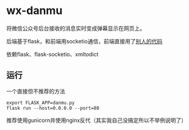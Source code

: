 # wx-danmu

将微信公众号后台接收的消息实时变成弹幕显示在网页上。

后端基于flask，和前端用socketio通信，前端直接用了[别人的代码](https://github.com/jamesliu96/Damoo/)

依赖flask、flask-socketio、xmltodict

运行
------
一个直接但不推荐的方法
```
export FLASK_APP=danmu.py
flask run --host=0.0.0.0 --port=80
```
推荐使用gunicorn并使用nginx反代（其实我自己没搞定所以不举例说明了）
